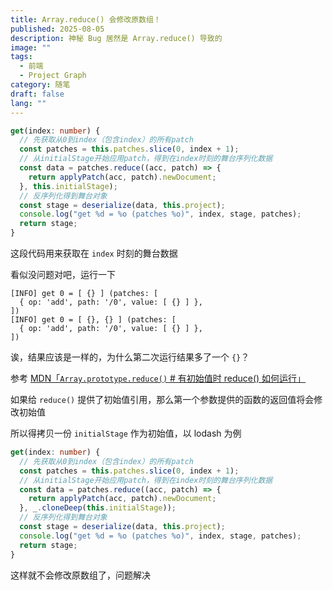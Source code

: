 ```yaml
---
title: Array.reduce() 会修改原数组！
published: 2025-08-05
description: 神秘 Bug 居然是 Array.reduce() 导致的
image: ""
tags:
  - 前端
  - Project Graph
category: 随笔
draft: false
lang: ""
---
```


```ts
get(index: number) {
  // 先获取从0到index（包含index）的所有patch
  const patches = this.patches.slice(0, index + 1);
  // 从initialStage开始应用patch，得到在index时刻的舞台序列化数据
  const data = patches.reduce((acc, patch) => {
    return applyPatch(acc, patch).newDocument;
  }, this.initialStage);
  // 反序列化得到舞台对象
  const stage = deserialize(data, this.project);
  console.log("get %d = %o (patches %o)", index, stage, patches);
  return stage;
}
```

这段代码用来获取在 `index` 时刻的舞台数据

看似没问题对吧，运行一下

```plain title="Console"
[INFO] get 0 = [ {} ] (patches: [
  { op: 'add', path: '/0', value: [ {} ] },
])
[INFO] get 0 = [ {}, {} ] (patches: [
  { op: 'add', path: '/0', value: [ {} ] },
])
```

诶，结果应该是一样的，为什么第二次运行结果多了一个 `{}`？

参考 [MDN「`Array.prototype.reduce()` # 有初始值时 reduce() 如何运行」](https://developer.mozilla.org/zh-CN/docs/Web/JavaScript/Reference/Global_Objects/Array/reduce#%E6%9C%89%E5%88%9D%E5%A7%8B%E5%80%BC%E6%97%B6_reduce_%E5%A6%82%E4%BD%95%E8%BF%90%E8%A1%8C)

如果给 `reduce()` 提供了初始值引用，那么第一个参数提供的函数的返回值将会修改初始值

所以得拷贝一份 `initialStage` 作为初始值，以 lodash 为例

```ts
get(index: number) {
  // 先获取从0到index（包含index）的所有patch
  const patches = this.patches.slice(0, index + 1);
  // 从initialStage开始应用patch，得到在index时刻的舞台序列化数据
  const data = patches.reduce((acc, patch) => {
    return applyPatch(acc, patch).newDocument;
  }, _.cloneDeep(this.initialStage));
  // 反序列化得到舞台对象
  const stage = deserialize(data, this.project);
  console.log("get %d = %o (patches %o)", index, stage, patches);
  return stage;
}
```

这样就不会修改原数组了，问题解决

